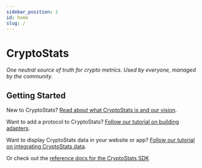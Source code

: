 ```yaml
---
sidebar_position: 1
id: home
slug: /
---
```


# CryptoStats

_One neutral source of truth for crypto metrics. Used by everyone, managed by the community._

## Getting Started

New to CryptoStats? [Read about what CryptoStats is and our vision](/what-is-cryptostats).

Want to add a protocol to CryptoStats? [Follow our tutorial on building adapters](/tutorial/build-a-fee-adapter/find-data-source).

Want to display CryptoStats data in your website or app? [Follow our tutorial on integrating CryptoStats data](/tutorial/use-cryptostats-data).

Or check out the [reference docs for the CryptoStats SDK](/sdk)
